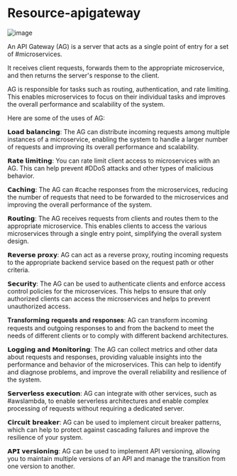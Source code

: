 # Resource-apigateway

![image](https://user-images.githubusercontent.com/41374671/212852945-24175052-876d-401a-82e0-438aac85e437.png)

An API Gateway (AG) is a server that acts as a single point of entry for a set of #microservices. 

It receives client requests, forwards them to the appropriate microservice, and then returns the server's response to the client.

AG is responsible for tasks such as routing, authentication, and rate limiting. This enables microservices to focus on their individual tasks and improves the overall performance and scalability of the system.

Here are some of the uses of AG:

𝗟𝗼𝗮𝗱 𝗯𝗮𝗹𝗮𝗻𝗰𝗶𝗻𝗴: The AG can distribute incoming requests among multiple instances of a microservice, enabling the system to handle a larger number of requests and improving its overall performance and scalability.

𝗥𝗮𝘁𝗲 𝗹𝗶𝗺𝗶𝘁𝗶𝗻𝗴: You can rate limit client access to microservices with an AG. This can help prevent #DDoS attacks and other types of malicious behavior.

𝗖𝗮𝗰𝗵𝗶𝗻𝗴: The AG can #cache responses from the microservices, reducing the number of requests that need to be forwarded to the microservices and improving the overall performance of the system.

𝗥𝗼𝘂𝘁𝗶𝗻𝗴: The AG receives requests from clients and routes them to the appropriate microservice. This enables clients to access the various microservices through a single entry point, simplifying the overall system design.

𝗥𝗲𝘃𝗲𝗿𝘀𝗲 𝗽𝗿𝗼𝘅𝘆: AG can act as a reverse proxy, routing incoming requests to the appropriate backend service based on the request path or other criteria.

𝗦𝗲𝗰𝘂𝗿𝗶𝘁𝘆: The AG can be used to authenticate clients and enforce access control policies for the microservices. This helps to ensure that only authorized clients can access the microservices and helps to prevent unauthorized access.

𝐓𝐫𝐚𝐧𝐬𝐟𝐨𝐫𝐦𝗶𝗻𝗴 𝐫𝐞𝐪𝐮𝐞𝐬𝐭𝐬 𝐚𝐧𝐝 𝐫𝐞𝐬𝐩𝐨𝐧𝐬𝐞𝐬: AG can transform incoming requests and outgoing responses to and from the backend to meet the needs of different clients or to comply with different backend architectures.

𝗟𝗼𝗴𝗴𝗶𝗻𝗴 𝗮𝗻𝗱 𝗠𝗼𝗻𝗶𝘁𝗼𝗿𝗶𝗻𝗴: The AG can collect metrics and other data about requests and responses, providing valuable insights into the performance and behavior of the microservices. This can help to identify and diagnose problems, and improve the overall reliability and resilience of the system.

𝗦𝗲𝗿𝘃𝗲𝗿𝗹𝗲𝘀𝘀 𝗲𝘅𝗲𝗰𝘂𝘁𝗶𝗼𝗻: AG can integrate with other services, such as #awslambda, to enable serverless architectures and enable complex processing of requests without requiring a dedicated server.

𝗖𝗶𝗿𝗰𝘂𝗶𝘁 𝗯𝗿𝗲𝗮𝗸𝗲𝗿: AG can be used to implement circuit breaker patterns, which can help to protect against cascading failures and improve the resilience of your system.

𝗔𝗣𝗜 𝘃𝗲𝗿𝘀𝗶𝗼𝗻𝗶𝗻𝗴: AG can be used to implement API versioning, allowing you to maintain multiple versions of an API and manage the transition from one version to another.
